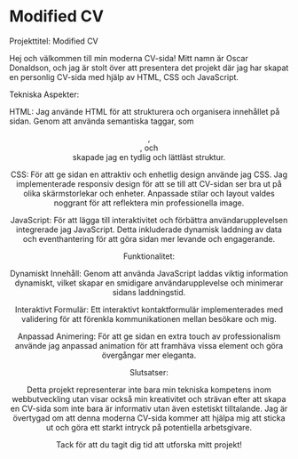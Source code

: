 # Modified CV

Projekttitel: Modified CV

Hej och välkommen till min moderna CV-sida! Mitt namn är Oscar Donaldson, och jag är stolt över att presentera det projekt där jag har skapat en personlig CV-sida med hjälp av HTML, CSS och JavaScript.

Tekniska Aspekter:

HTML:
Jag använde HTML för att strukturera och organisera innehållet på sidan. Genom att använda semantiska taggar, som <header>, <section>, och <nav> skapade jag en tydlig och lättläst struktur.

CSS:
För att ge sidan en attraktiv och enhetlig design använde jag CSS. Jag implementerade responsiv design för att se till att CV-sidan ser bra ut på olika skärmstorlekar och enheter. Anpassade stilar och layout valdes noggrant för att reflektera min professionella image.

JavaScript:
För att lägga till interaktivitet och förbättra användarupplevelsen integrerade jag JavaScript. Detta inkluderade dynamisk laddning av data och eventhantering för att göra sidan mer levande och engagerande.

Funktionalitet:

Dynamiskt Innehåll:
Genom att använda JavaScript laddas viktig information dynamiskt, vilket skapar en smidigare användarupplevelse och minimerar sidans laddningstid.

Interaktivt Formulär:
Ett interaktivt kontaktformulär implementerades med validering för att förenkla kommunikationen mellan besökare och mig.

Anpassad Animering:
För att ge sidan en extra touch av professionalism använde jag anpassad animation för att framhäva vissa element och göra övergångar mer eleganta.

Slutsatser:

Detta projekt representerar inte bara min tekniska kompetens inom webbutveckling utan visar också min kreativitet och strävan efter att skapa en CV-sida som inte bara är informativ utan även estetiskt tilltalande. Jag är övertygad om att denna moderna CV-sida kommer att hjälpa mig att sticka ut och göra ett starkt intryck på potentiella arbetsgivare.

Tack för att du tagit dig tid att utforska mitt projekt!
